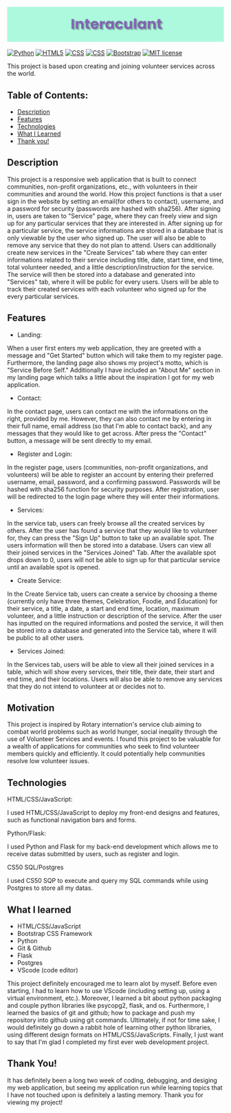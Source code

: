 ![](https://github.com/Virnirr/Interaculant-Volunteer-Hub/blob/main/static/image/banner.png?raw=true)

[![Python](https://img.shields.io/badge/Python-3.9.6-21455f?logo=python&labelColor=21455f)](https://www.python.org/)
[![HTML5](https://img.shields.io/badge/HTML5-orange?logo=HTML5&labelColor=orange)](https://html.com/)
[![CSS](https://img.shields.io/badge/CSS3-darkgreen?logo=CSS3&labelColor=darkgreen)](https://developer.mozilla.org/en-US/docs/Web/CSS)
[![CSS](https://img.shields.io/badge/JavaScript-yellow?logo=JavaScript&labelColor=darkyellow)](https://www.w3schools.com/js/)
[![Bootstrap](https://img.shields.io/badge/Bootstrap-purple?logo=Bootstrap&labelColor=purple)](https://getbootstrap.com/docs/4.1/getting-started/introduction/)
[![MIT license](https://img.shields.io/badge/License-MIT-blue.svg)](https://github.com/Virnirr/Interaculant-Volunteer-Hub/blob/main/LICENSE)

This project is based upon creating and joining volunteer services across the world.

## Table of Contents:
- [Description](https://github.com/Virnirr/Interaculant-Volunteer-Hub#description)
- [Features](https://github.com/Virnirr/Interaculant-Volunteer-Hub#features)
- [Technologies](https://github.com/Virnirr/Interaculant-Volunteer-Hub#technologies)
- [What I Learned](https://github.com/Virnirr/Interaculant-Volunteer-Hub#what-i-learned)
- [Thank you!](https://github.com/Virnirr/Interaculant-Volunteer-Hub#thank-you)

## Description

This project is a responsive web application that is built to connect communities, non-profit organizations, etc., with volunteers in their communities and around the world. How this project functions is that a user sign in the website by setting an email(for others to contact), username, and a password for security (passwords are hashed with sha256). After signing in, users are taken to "Service" page, where they can freely view and sign up for any particular services that they are interested in. After signing up for a particular service, the service informations are stored in a database that is only viewable by the user who signed up. The user will also be able to remove any service that they do not plan to attend. Users can additionally create new services in the "Create Services" tab where they can enter informations related to their service including title, date, start time, end time, total volunteer needed, and a little description/instruction for the service. The service will then be stored into a database and generated into "Services" tab, where it will be public for every users. Users will be able to track their created services with each volunteer who signed up for the every particular services.

## Features

- Landing:

When a user first enters my web application, they are greeted with a message and "Get Started" button which will take them to my register page. Furthermore, the landing page also shows my project's motto, which is "Service Before Self." Additionally I have included an "About Me" section in my landing page which talks a little about the inspiration I got for my web application. 

- Contact:

In the contact page, users can contact me with the informations on the right, provided by me. However, they can also contact me by entering in their full name, email address (so that I'm able to contact back), and any messages that they would like to get across. After press the "Contact" button, a message will be sent directly to my email.

- Register and Login: 

In the register page, users (communities, non-profit organizations, and volunteers) will be able to register an account by entering their preferred username, email, password, and a confirming password. Passwords will be hashed with sha256 function for security purposes. After registration, user will be redirected to the login page where they will enter their informations.

- Services:

In the service tab, users can freely browse all the created services by others. After the user has found a service that they would like to volunteer for, they can press the "Sign Up" button to take up an available spot. The users information will then be stored into a database. Users can view all their joined services in the "Services Joined" Tab. After the available spot drops down to 0, users will not be able to sign up for that particular service until an available spot is opened. 

- Create Service:

In the Create Service tab, users can create a service by choosing a theme (currently only have three themes, Celebration, Foodie, and Education) for their service, a title, a date, a start and end time, location, maximum volunteer, and a little instruction or description of the service. After the user has inputted on the required informations and posted the service, it will then be stored into a database and generated into the Service tab, where it will be public to all other users. 

- Services Joined:

In the Services tab, users will be able to view all their joined services in a table, which will show every services, their title, their date, their start and end time, and their locations. Users will also be able to remove any services that they do not intend to volunteer at or decides not to.

## Motivation

This project is inspired by Rotary internation's service club aiming to combat world problems such as world hunger, social ineqality through the use of Volunteer Services and events. I found this project to be valuable for a wealth of applications for communities who seek to find volunteer members quickly and efficiently. It could potentially help communities resolve low volunteer issues. 

## Technologies

HTML/CSS/JavaScript:

I used HTML/CSS/JavaScript to deploy my front-end designs and features, such as functional navigation bars and forms.

Python/Flask:

I used Python and Flask for my back-end development which allows me to receive datas submitted by users, such as register and login.

CS50 SQL/Postgres

I used CS50 SQP to execute and query my SQL commands while using Postgres to store all my datas.

## What I learned

- HTML/CSS/JavaScript
- Bootstrap CSS Framework
- Python
- Git & Github
- Flask
- Postgres
- VScode (code editor)

This project definitely encouraged me to learn alot by myself. Before even starting, I had to learn how to use VScode (including setting up, using a virtual environment, etc.). Moreover, I learned a bit about python packaging and couple python libraries like psycopg2, flask, and os. Furthermore, I learned the basics of git and github; how to package and push my repository into github using git commands. Ultimately, if not for time sake, I would definitely go down a rabbit hole of learning other python libraries, using different design formats on HTML/CSS/JavaScripts. Finally, I just want to say that I'm glad I completed my first ever web development project.

## Thank You!

It has definitely been a long two week of coding, debugging, and desiging my web application, but seeing my application run while learning topics that I have not touched upon is definitely a lasting memory. Thank you for viewing my project!
